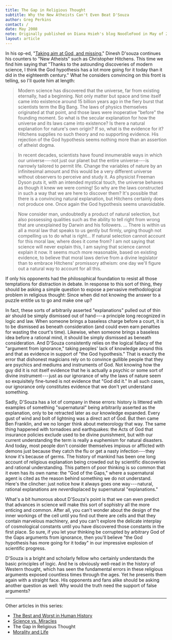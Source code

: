 ```yaml
---
title: The Gap in Religious Thought
subtitle: Why the New Atheists Can't Even Beat D'Souza 
author: Greg Perkins
contact: /
date: May 2008
note: Originally published on Diana Hsieh's blog NoodleFood in May of 2008.
layout: article
---
```


In his op-ed, "[Taking aim at God, and
missing](http://www.townhall.com/columnists/DineshDSouza/2007/05/07/taking_aim_at_god,_and_missing?page=full&comments=true),"
Dinesh D'souza continues his counters to "New Atheists" such as Christopher Hitchens. This time we
find him saying that "Thanks to the astounding discoveries of modern science, I think the God
hypothesis has a lot more going for it today than it did in the eighteenth century." What he
considers convincing on this front is telling, so I'll quote him at length:

> Modern science has discovered that the universe, far from existing eternally, had a beginning.
> Not only matter but space and time itself came into existence around 15 billion years ago in the
> fiery burst that scientists term the Big Bang. The laws of physics themselves originated at that
> point, and those laws were inoperative "before" the founding moment. So what is the secular
> explanation for how the universe and its laws came into existence? Is there a natural explanation
> for nature's own origin? If so, what is the evidence for it? Hitchens supplies no such theory and
> no supporting evidence. His rejection of the God hypothesis seems nothing more than an assertion
> of atheist dogma.

> In recent decades, scientists have found innumerable ways in which our universe --- not just our
> planet but the entire universe --- is narrowly tailored to permit life. Change the variables of
> nature by an infinitesimal amount and this would be a very different universe without observers
> to perceive and study it. As physicist Freeman Dyson puts it, with an intended mystical touch,
> the universe behaves as though it knew we were coming! So why are the laws constructed in such a
> way that we are here to discover them? It's possible that there is a convincing natural
> explanation, but Hitchens certainly does not produce one. Once again the God hypothesis seems
> unavoidable.

> Now consider man, undoubtedly a product of natural selection, but also possessing qualities such
> as the ability to tell right from wrong that are unexplained by Darwin and his followers. ...
> There is within us all a moral law that speaks to us gently but firmly, urging though not
> compelling us to do what is right... If natural selection cannot account for this moral law,
> where does it come from? I am not saying that science will never explain this, I am saying that
> science cannot explain it now. It seems much more reasonable, based on existing evidence, to
> believe that moral laws derive from a divine legislator than to embrace Hitchens' promissory
> atheism: one day we'll figure out a natural way to account for all this.

If only his opponents had the philosophical foundation to resist all those temptations for
distraction in debate. In response to this sort of thing, they should be asking a simple question
to expose a pervasive methodological problem in religious thought: Since when did not knowing the
answer to a puzzle entitle us to go and make one up?

In fact, these sorts of arbitrarily asserted "explanations" pulled out of thin air should be simply
dismissed out of hand --- a principle long recognized in logic and law. When someone brings a
baseless charge before a court, it is to be dismissed as beneath consideration (and could even earn
penalties for wasting the court's time). Likewise, when someone brings a baseless idea before a
rational mind, it should be simply dismissed as beneath consideration. And D'Souza consistently
relies on the logical fallacy of the "argument from ignorance," taking peoples' lack of knowledge
around this and that as evidence in support of "the God hypothesis." That is exactly the error that
dishonest magicians rely on to convince gullible people that they are psychics and mediums and
instruments of God. Not knowing how the guy did it is not itself evidence that he is actually a
psychic or some sort of divine instrument --- just as our ignorance of why the laws of nature seem
so exquisitely fine-tuned is not evidence that "God did it." In all such cases, our ignorance only
constitutes evidence that we don't yet understand something.

Sadly, D'Souza has a lot of company in these errors: history is littered with examples of something
"supernatural" being arbitrarily asserted as the explanation, only to be retracted later as our
knowledge expanded. Every gust of wind and bolt of lightning was a direct act of God. But then came
Ben Franklin, and we no longer think about meteorology that way. The same thing happened with
tornadoes and earthquakes: the Acts of God that insurance policies exclude used to be divine
punishment, but with our current understanding the term is really a euphemism for natural
disasters. And today, most people don't consider themselves impious or afflicted with demons just
because they catch the flu or get a nasty infection --- they know it's because of germs. The
history of mankind has been one long account of religious explanation being crowded out by
scientific discoveries and rational understanding. This pattern of poor thinking is so common that
it even has its own name: the "God of the Gaps," where a supernatural agent is cited as the reason
behind something we do not understand. Here's the clincher: just notice how it always goes one
way --- natural, rational explanations are *never*displaced by supernatural "explanations."

What's a bit humorous about D'Souza's point is that we can even predict that advances in science
will make this sort of sophistry all the more enticing and common. After all, you can't wonder
about the design of the inner workings of the cell until you find out there are cells and that they
contain marvelous machinery, and you can't explore the delicate interplay of cosmological constants
until you have discovered those constants in the first place. So sure, if you let your thinking be
corrupted by arbitrary God of the Gaps arguments from ignorance, then you'll believe "the God
hypothesis has more going for it today" in our impressive explosion of scientific progress.

D'Souza is a bright and scholarly fellow who certainly understands the basic principles of logic.
And he is obviously well-read in the history of Western thought, which has seen the fundamental
errors in these religious arguments exposed countless times through the ages. Yet he presents them
again with a straight face. His opponents and fans alike should be asking another question as well:
Why would the truth need the support of false arguments?

* * * * *

Other articles in this series:

-   [The Best and Worst in Human History](best-worst)
-   [Science vs. Miracles](science-miracles)
-   The Gap in Religious Thought
-   [Morality and Life](morality-life)
